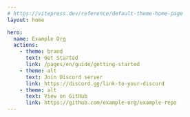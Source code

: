 ```yaml
---
# https://vitepress.dev/reference/default-theme-home-page
layout: home

hero:
  name: Example Org
  actions:
    - theme: brand
      text: Get Started
      link: /pages/en/guide/getting-started
    - theme: alt
      text: Join Discord server
      link: https://discord.gg/link-to-your-discord
    - theme: alt
      text: View on GitHub
      link: https://github.com/example-org/example-repo
---
```

